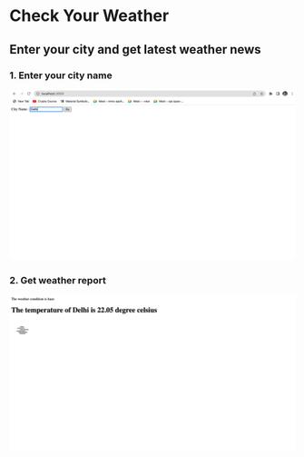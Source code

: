 # Check Your Weather
## Enter your city and get latest weather news

### 1. Enter your city name
![Alt text](/images/input%20done.png?raw=true "Title")

### 2. Get weather report
![Alt text](/images/weather%20report.png?raw=true "Title")



